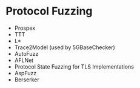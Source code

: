 # Protocol Fuzzing

- Prospex
- TTT
- L*
- Trace2Model (used by 5GBaseChecker)
- AutoFuzz
- AFLNet
- Protocol State Fuzzing for TLS Implementations
- AspFuzz
- Berserker
